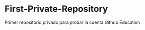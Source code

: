 First-Private-Repository
========================

Primer repositorio privado para probar la cuenta Github Education
